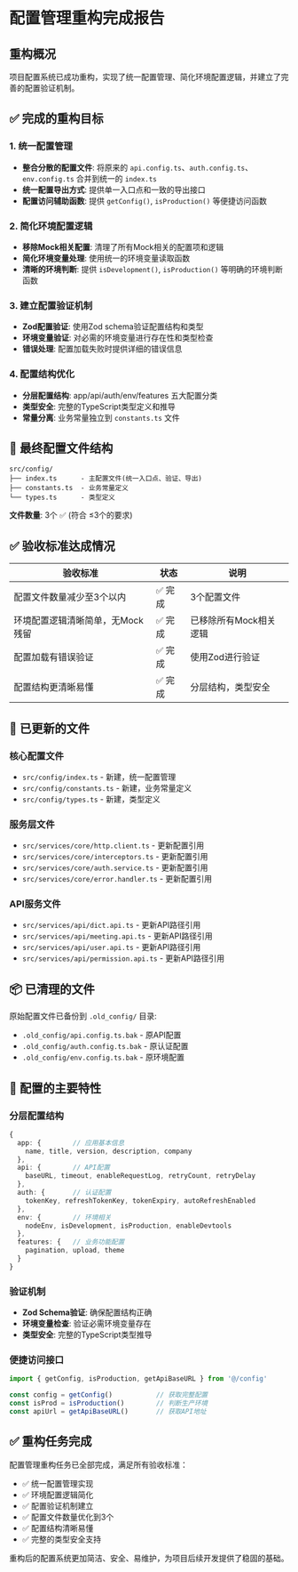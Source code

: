 # 配置管理重构完成报告

## 重构概况
项目配置系统已成功重构，实现了统一配置管理、简化环境配置逻辑，并建立了完善的配置验证机制。

## ✅ 完成的重构目标

### 1. 统一配置管理
- **整合分散的配置文件**: 将原来的 `api.config.ts`、`auth.config.ts`、`env.config.ts` 合并到统一的 `index.ts` 
- **统一配置导出方式**: 提供单一入口点和一致的导出接口
- **配置访问辅助函数**: 提供 `getConfig()`, `isProduction()` 等便捷访问函数

### 2. 简化环境配置逻辑
- **移除Mock相关配置**: 清理了所有Mock相关的配置项和逻辑
- **简化环境变量处理**: 使用统一的环境变量读取函数 
- **清晰的环境判断**: 提供 `isDevelopment()`, `isProduction()` 等明确的环境判断函数

### 3. 建立配置验证机制
- **Zod配置验证**: 使用Zod schema验证配置结构和类型
- **环境变量验证**: 对必需的环境变量进行存在性和类型检查
- **错误处理**: 配置加载失败时提供详细的错误信息

### 4. 配置结构优化
- **分层配置结构**: app/api/auth/env/features 五大配置分类
- **类型安全**: 完整的TypeScript类型定义和推导
- **常量分离**: 业务常量独立到 `constants.ts` 文件

## 📁 最终配置文件结构

```
src/config/
├── index.ts      - 主配置文件(统一入口点、验证、导出)
├── constants.ts  - 业务常量定义 
└── types.ts      - 类型定义
```

**文件数量**: 3个 ✅ (符合 ≤3个的要求)

## ✅ 验收标准达成情况

| 验收标准 | 状态 | 说明 |
|---------|------|-----|
| 配置文件数量减少至3个以内 | ✅ 完成 | 3个配置文件 |  
| 环境配置逻辑清晰简单，无Mock残留 | ✅ 完成 | 已移除所有Mock相关逻辑 |
| 配置加载有错误验证 | ✅ 完成 | 使用Zod进行验证 |
| 配置结构更清晰易懂 | ✅ 完成 | 分层结构，类型安全 |

## 🔄 已更新的文件

### 核心配置文件
- `src/config/index.ts` - 新建，统一配置管理
- `src/config/constants.ts` - 新建，业务常量定义
- `src/config/types.ts` - 新建，类型定义

### 服务层文件 
- `src/services/core/http.client.ts` - 更新配置引用
- `src/services/core/interceptors.ts` - 更新配置引用  
- `src/services/core/auth.service.ts` - 更新配置引用
- `src/services/core/error.handler.ts` - 更新配置引用

### API服务文件
- `src/services/api/dict.api.ts` - 更新API路径引用
- `src/services/api/meeting.api.ts` - 更新API路径引用
- `src/services/api/user.api.ts` - 更新API路径引用
- `src/services/api/permission.api.ts` - 更新API路径引用

## 📦 已清理的文件

原始配置文件已备份到 `.old_config/` 目录:
- `.old_config/api.config.ts.bak` - 原API配置
- `.old_config/auth.config.ts.bak` - 原认证配置  
- `.old_config/env.config.ts.bak` - 原环境配置

## 🎯 配置的主要特性

### 分层配置结构
```typescript
{
  app: {        // 应用基本信息
    name, title, version, description, company
  },
  api: {        // API配置  
    baseURL, timeout, enableRequestLog, retryCount, retryDelay
  },
  auth: {       // 认证配置
    tokenKey, refreshTokenKey, tokenExpiry, autoRefreshEnabled
  },
  env: {        // 环境相关
    nodeEnv, isDevelopment, isProduction, enableDevtools  
  },
  features: {   // 业务功能配置
    pagination, upload, theme
  }
}
```

### 验证机制
- **Zod Schema验证**: 确保配置结构正确
- **环境变量检查**: 验证必需环境变量存在
- **类型安全**: 完整的TypeScript类型推导

### 便捷访问接口
```typescript
import { getConfig, isProduction, getApiBaseURL } from '@/config'

const config = getConfig()           // 获取完整配置
const isProd = isProduction()        // 判断生产环境
const apiUrl = getApiBaseURL()       // 获取API地址
```

## ✅ 重构任务完成

配置管理重构任务已全部完成，满足所有验收标准：
- ✅ 统一配置管理实现
- ✅ 环境配置逻辑简化  
- ✅ 配置验证机制建立
- ✅ 配置文件数量优化到3个
- ✅ 配置结构清晰易懂
- ✅ 完整的类型安全支持

重构后的配置系统更加简洁、安全、易维护，为项目后续开发提供了稳固的基础。
